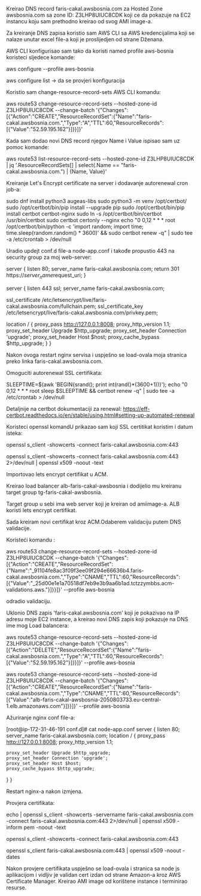 
Kreirao DNS record faris-cakal.awsbosnia.com za Hosted Zone awsbosnia.com sa zone ID: Z3LHP8UIUC8CDK koji ce da pokazuje na EC2 instancu koju sam prethodno kreirao od svog AMI image-a. 

Za kreiranje DNS zapisa koristio sam AWS CLI sa AWS kredencijalima koji se nalaze unutar excel file-a koji je proslijedjen od strane Dženana. 

AWS CLI konfigurisao sam tako da koristi named profile aws-bosnia koristeci sljedece komande:

aws configure --profile aws-bosnia

aws configure list → da se provjeri konfiguracija

Koristio sam change-resource-record-sets AWS CLI komandu:

aws route53 change-resource-record-sets --hosted-zone-id Z3LHP8UIUC8CDK --change-batch '{"Changes":[{"Action":"CREATE","ResourceRecordSet":{"Name":"faris-cakal.awsbosnia.com.","Type":"A","TTL":60,"ResourceRecords":[{"Value":"52.59.195.162"}]}}]}'

Kada sam dodao novi DNS record njegov Name i Value ispisao sam uz pomoc komande:

aws route53 list-resource-record-sets --hosted-zone-id Z3LHP8UIUC8CDK | jq '.ResourceRecordSets[] | select(.Name == "faris-cakal.awsbosnia.com.") | {Name, Value}'

Kreiranje  Let's Encrypt certificate na server i dodavanje autorenewal cron job-a:

sudo dnf install python3 augeas-libs
sudo python3 -m venv /opt/certbot/
sudo /opt/certbot/bin/pip install --upgrade pip
sudo /opt/certbot/bin/pip install certbot certbot-nginx
sudo ln -s /opt/certbot/bin/certbot /usr/bin/certbot
sudo certbot certonly --nginx 
echo "0 0,12 * * * root /opt/certbot/bin/python -c 'import random; import time; time.sleep(random.random() * 3600)' && sudo certbot renew -q" | sudo tee -a /etc/crontab > /dev/null

Uradio updejt conf.d file-a node-app.conf i takođe propustio 443 na security group za moj web-server:

server {
  listen 80;
  server_name faris-cakal.awsbosnia.com;
  return 301 https://$server_name$request_uri;
}

server {
  listen 443 ssl;
  server_name faris-cakal.awsbosnia.com;

  ssl_certificate /etc/letsencrypt/live/faris-cakal.awsbosnia.com/fullchain.pem;
  ssl_certificate_key /etc/letsencrypt/live/faris-cakal.awsbosnia.com/privkey.pem;

  location / {
    proxy_pass http://127.0.0.1:8008;
    proxy_http_version 1.1;
    proxy_set_header Upgrade $http_upgrade;
    proxy_set_header Connection 'upgrade';
    proxy_set_header Host $host;
    proxy_cache_bypass $http_upgrade;
  }
}

Nakon ovoga restart nginx servisa i uspješno se load-ovala moja stranica preko linka faris-cakal.awsbosnia.com.

 
Omoguciti autorenewal SSL certifikata:

SLEEPTIME=$(awk 'BEGIN{srand(); print int(rand()*(3600+1))}'); echo "0 0,12 * * * root sleep $SLEEPTIME && certbot renew -q" | sudo tee -a /etc/crontab > /dev/null

Detaljnije na certbot dokumentaciji za renewal: https://eff-certbot.readthedocs.io/en/stable/using.html#setting-up-automated-renewal

Koristeci openssl komandU prikazao sam koji SSL certitikat koristim i datum  isteka:

openssl s_client -showcerts -connect faris-cakal.awsbosnia.com:443

openssl s_client -showcerts -connect faris-cakal.awsbosnia.com:443 2>/dev/null | openssl x509 -noout -text

Importovao lets encrypt certifikat u ACM.

Kreirao load balancer alb-faris-cakal-awsbosnia i dodijelio mu kreiranu target group tg-faris-cakal-awsbosnia.

Target group u sebi ima web server koji je kreiran od amiimage-a. ALB koristi lets encrypt certifikat.

Sada kreiram novi certifikat kroz ACM.Odaberem validaciju putem DNS validacije.

Koristeći komandu :

aws route53 change-resource-record-sets --hosted-zone-id Z3LHP8UIUC8CDK --change-batch '{"Changes":[{"Action":"CREATE","ResourceRecordSet":{"Name":"_91104fe8ac3f09f3ee09f294e66636b4.faris-cakal.awsbosnia.com.","Type":"CNAME","TTL":60,"ResourceRecords":[{"Value":"_25d00e1e1a70518df7eb9e3b9aa6b1ad.tctzzymbbs.acm-validations.aws."}]}}]}' --profile aws-bosnia

odradio validaciju.

Uklonio DNS zapis 'faris-cakal.awsbosnia.com' koji je pokazivao na IP adresu moje EC2 instance, a kreirao novi DNS zapis koji pokazuje na DNS ime mog Load balancera:

aws route53 change-resource-record-sets --hosted-zone-id Z3LHP8UIUC8CDK --change-batch '{"Changes":[{"Action":"DELETE","ResourceRecordSet":{"Name":"faris-cakal.awsbosnia.com.","Type":"A","TTL":60,"ResourceRecords":[{"Value":"52.59.195.162"}]}}]}' --profile aws-bosnia

aws route53 change-resource-record-sets --hosted-zone-id Z3LHP8UIUC8CDK --change-batch '{"Changes":[{"Action":"CREATE","ResourceRecordSet":{"Name":"faris-cakal.awsbosnia.com.","Type":"CNAME","TTL":60,"ResourceRecords":[{"Value":"alb-faris-cakal-awsbosnia-2050803733.eu-central-1.elb.amazonaws.com"}]}}]}' --profile aws-bosnia

Ažuriranje nginx conf file-a:

[root@ip-172-31-46-191 conf.d]# cat node-app.conf
server {
  listen 80;
  server_name faris-cakal.awsbosnia.com;
  location / {
    proxy_pass http://127.0.0.1:8008;
    proxy_http_version 1.1;

    proxy_set_header Upgrade $http_upgrade;
    proxy_set_header Connection 'upgrade';
    proxy_set_header Host $host;
    proxy_cache_bypass $http_upgrade;
  }
}

Restart nginx-a nakon izmjena.


Provjera certifikata:

echo | openssl s_client -showcerts -servername faris-cakal.awsbosnia.com -connect faris-cakal.awsbosnia.com:443 2>/dev/null | openssl x509 -inform pem -noout -text


openssl s_client -showcerts -connect faris-cakal.awsbosnia.com:443 

openssl s_client faris-cakal.awsbosnia.com:443 | openssl x509 -noout -dates

Nakon provjere certifikata uspješno se load-ovala i stranica sa node js aplikacijom i vidljiv je validan cert izdan od strane Amazon-a kroz AWS Certificate Manager.
Kreirao AMI image od korištene instance i terminirao resurse.

